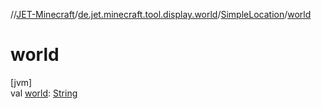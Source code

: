 //[JET-Minecraft](../../../index.md)/[de.jet.minecraft.tool.display.world](../index.md)/[SimpleLocation](index.md)/[world](world.md)

# world

[jvm]\
val [world](world.md): [String](https://kotlinlang.org/api/latest/jvm/stdlib/kotlin/-string/index.html)
